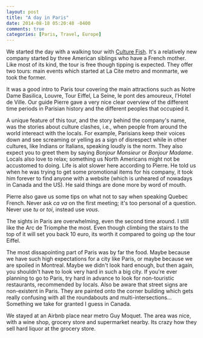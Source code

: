 ```yaml
---
layout: post
title: "A day in Paris"
date: 2014-08-18 05:20:48 -0400
comments: true
categories: [Paris, Travel, Europe]
---
```


We started the day with a walking tour with [Culture Fish](www.culturefishtours.com). It's a relatively new company started by three American siblings who have a French mother. Like most of its kind, the tour is free though tipping is expected. They offer two tours: main events which started at La Cite metro and monmarte, we took the former. 

It was a good intro to Paris tour covering the main attractions such as Notre Dame Basilica, Louvre, Tour Eiffel, La Seine, le pont des amoureux, l'Hotel de Ville. Our guide Pierre gave a very nice clear overview of the different time periods in Parisian history and the different peoples that occupied it. 

A unique feature of this tour, and the story behind the company's name, was the stories about culture clashes, i.e., when people from around the world intereact with the locals. For example, Parisians keep their voices down and see screaming or yelling as a sign of disrespect while in other cultures, like Indians or Italians, speaking loudly is the norm. They also expect you to greet them by saying _Bonjour Monsieur_ or _Bonjour Madame_. Locals also love to relax; something us North Americans might not be accustomed to doing. Life is alot slower here according to Pierre. He told us when he was trying to get some promotional items for his company, it took him forever to find anyone with a website (which is unheared of nowadays in Canada and the US). He said things are done more by word of mouth.

Pierre also gave us some tips on what not to say when speaking Quebec French. Never ask _ca va_ on the first meeting; it's too personal of a question. Never use _tu_ or _toi_, instead use _vous_. 

The sights in Paris are overwhelming, even the second time around. I still like the Arc de Triomphe the most. Even though climbing the stairs to the top of it will set you back 10 euro, its worth it compared to going up the tour Eiffel. 

The most dissapointing part of Paris was by far the food. Maybe because we have such high expectations for a city like Paris, or maybe because we are spoiled in Montreal. Maybe we didn't look hard enough, but then again, you shouldn't have to look very hard in such a big city.  If you're ever planning to go to Paris, try hard in advance to look for non-touristic restaurants, recommended by locals. Also be aware that street signs are non-existent in Paris. They are painted onto the corner building which gets really confusing with all the roundabouts and multi-intersections... Something we take for granted I guess in Canada.

We stayed at an Airbnb place near metro Guy Moquet. The area was nice, with a wine shop, grocery store and supermarket nearby. Its crazy how they sell hard liquor at the grocery store. 



